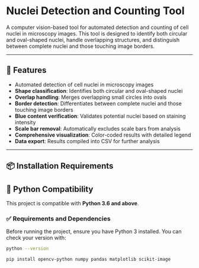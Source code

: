 # Nuclei Detection and Counting Tool

A computer vision-based tool for automated detection and counting of cell nuclei in microscopy images. This tool is designed to identify both circular and oval-shaped nuclei, handle overlapping structures, and distinguish between complete nuclei and those touching image borders.

---

## 🔧 Features

- Automated detection of cell nuclei in microscopy images
- **Shape classification**: Identifies both circular and oval-shaped nuclei
- **Overlap handling**: Merges overlapping small circles into ovals
- **Border detection**: Differentiates between complete nuclei and those touching image borders
- **Blue content verification**: Validates potential nuclei based on staining intensity
- **Scale bar removal**: Automatically excludes scale bars from analysis
- **Comprehensive visualization**: Color-coded results with detailed legend
- **Data export**: Results compiled into CSV for further analysis

---

## 📦 Installation Requirements
## 🐍 Python Compatibility

This project is compatible with **Python 3.6 and above**.

### ✅ Requirements and Dependencies

Before running the project, ensure you have Python 3 installed. You can check your version with:

```bash
python --version
```

```bash
pip install opencv-python numpy pandas matplotlib scikit-image
```
